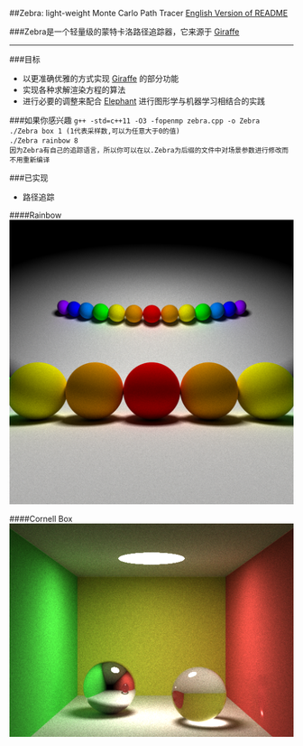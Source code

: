 ##Zebra: light-weight Monte Carlo Path Tracer
[English Version of README](./README.en.md)

###Zebra是一个轻量级的蒙特卡洛路径追踪器，它来源于 [Giraffe](https://www.github.com/UncP/Giraffe)

***

###目标
* 以更准确优雅的方式实现 [Giraffe](https://www.github.com/UncP/Giraffe) 的部分功能
* 实现各种求解渲染方程的算法
* 进行必要的调整来配合 [Elephant](https://www.github.com/UncP/Elephant) 进行图形学与机器学习相结合的实践

###如果你感兴趣
`g++ -std=c++11 -O3 -fopenmp zebra.cpp -o Zebra`  
`./Zebra box 1 (1代表采样数,可以为任意大于0的值)`  
`./Zebra rainbow 8`  
`因为Zebra有自己的追踪语言，所以你可以在以.Zebra为后缀的文件中对场景参数进行修改而不用重新编译`  

###已实现
* 路径追踪

####Rainbow
![](./image/rainbow.png)

####Cornell Box
![](./image/box.bmp)
